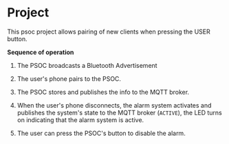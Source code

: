 # Project

This psoc project allows pairing of new clients when pressing the USER button.

**Sequence of operation**

1. The PSOC broadcasts a Bluetooth Advertisement

2. The user's phone pairs to the PSOC.

3. The PSOC stores and publishes the info to the MQTT broker.

4. When the user's phone disconnects, the alarm system activates and publishes the system's state to the MQTT broker (`ACTIVE`), the LED turns on indicating that the alarm system is active.

5. The user can press the PSOC's button to disable the alarm.

